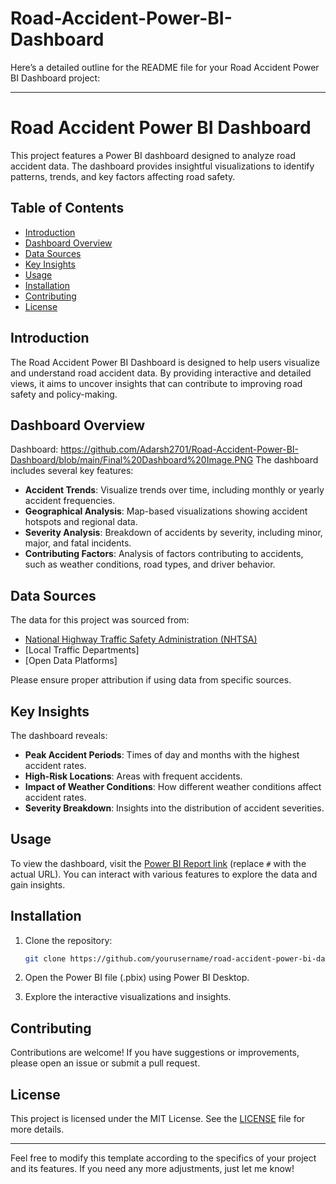 # Road-Accident-Power-BI-Dashboard

Here’s a detailed outline for the README file for your Road Accident Power BI Dashboard project:

---

# Road Accident Power BI Dashboard

This project features a Power BI dashboard designed to analyze road accident data. The dashboard provides insightful visualizations to identify patterns, trends, and key factors affecting road safety.

## Table of Contents

- [Introduction](#introduction)
- [Dashboard Overview](#dashboard-overview)
- [Data Sources](#data-sources)
- [Key Insights](#key-insights)
- [Usage](#usage)
- [Installation](#installation)
- [Contributing](#contributing)
- [License](#license)

## Introduction

The Road Accident Power BI Dashboard is designed to help users visualize and understand road accident data. By providing interactive and detailed views, it aims to uncover insights that can contribute to improving road safety and policy-making.

## Dashboard Overview
Dashboard: https://github.com/Adarsh2701/Road-Accident-Power-BI-Dashboard/blob/main/Final%20Dashboard%20Image.PNG
The dashboard includes several key features:

- **Accident Trends**: Visualize trends over time, including monthly or yearly accident frequencies.
- **Geographical Analysis**: Map-based visualizations showing accident hotspots and regional data.
- **Severity Analysis**: Breakdown of accidents by severity, including minor, major, and fatal incidents.
- **Contributing Factors**: Analysis of factors contributing to accidents, such as weather conditions, road types, and driver behavior.

## Data Sources

The data for this project was sourced from:

- [National Highway Traffic Safety Administration (NHTSA)](https://www.nhtsa.gov/)
- [Local Traffic Departments]
- [Open Data Platforms]

Please ensure proper attribution if using data from specific sources.

## Key Insights

The dashboard reveals:

- **Peak Accident Periods**: Times of day and months with the highest accident rates.
- **High-Risk Locations**: Areas with frequent accidents.
- **Impact of Weather Conditions**: How different weather conditions affect accident rates.
- **Severity Breakdown**: Insights into the distribution of accident severities.

## Usage

To view the dashboard, visit the [Power BI Report link](#) (replace `#` with the actual URL). You can interact with various features to explore the data and gain insights.

## Installation

1. Clone the repository:

   ```bash
   git clone https://github.com/yourusername/road-accident-power-bi-dashboard.git
   ```

2. Open the Power BI file (.pbix) using Power BI Desktop.

3. Explore the interactive visualizations and insights.

## Contributing

Contributions are welcome! If you have suggestions or improvements, please open an issue or submit a pull request.

## License

This project is licensed under the MIT License. See the [LICENSE](LICENSE) file for more details.

---

Feel free to modify this template according to the specifics of your project and its features. If you need any more adjustments, just let me know!

